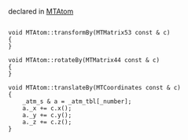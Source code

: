 
declared in [MTAtom](MTAtom.hpp.md)

~~~ { .cpp }

void MTAtom::transformBy(MTMatrix53 const & c)
{
}

void MTAtom::rotateBy(MTMatrix44 const & c)
{
}

void MTAtom::translateBy(MTCoordinates const & c)
{
	_atm_s & a = _atm_tbl[_number];
	a._x += c.x();
	a._y += c.y();
	a._z += c.z();
}

~~~

